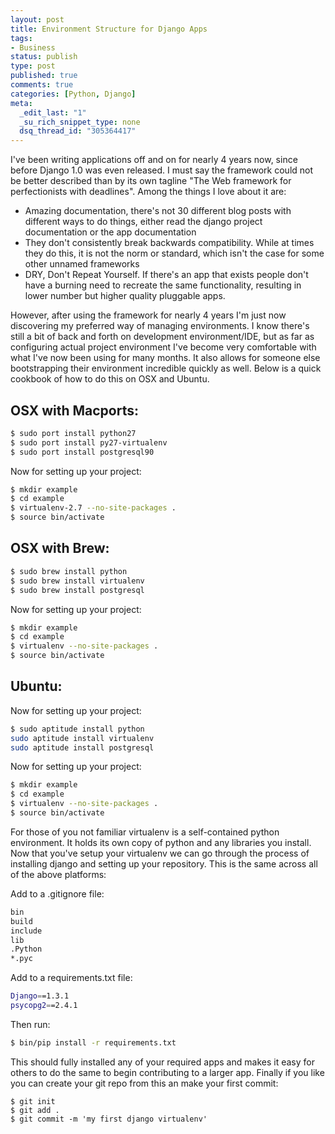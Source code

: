 ```yaml
--- 
layout: post
title: Environment Structure for Django Apps
tags: 
- Business
status: publish
type: post
published: true
comments: true
categories: [Python, Django]
meta: 
  _edit_last: "1"
  _su_rich_snippet_type: none
  dsq_thread_id: "305364417"
---
```

I've been writing applications off and on for nearly 4 years now, since before Django 1.0 was even released. I must say the framework could not be better described than by its own tagline "The Web framework for perfectionists with deadlines". Among the things I love about it are:
<ul>
	<li>Amazing documentation, there's not 30 different blog posts with different ways to do things, either read the django project documentation or the app documentation</li>
	<li>They don't consistently break backwards compatibility. While at times they do this, it is not the norm or standard, which isn't the case for some other unnamed frameworks</li>
	<li>DRY, Don't Repeat Yourself. If there's an app that exists people don't have a burning need to recreate the same functionality, resulting in lower number but higher quality pluggable apps.</li>
</ul>
<!--more-->
However, after using the framework for nearly 4 years I'm just now discovering my preferred way of managing environments. I know there's still a bit of back and forth on development environment/IDE, but as far as configuring actual project environment I've become very comfortable with what I've now been using for many months. It also allows for someone else bootstrapping their environment incredible quickly as well. Below is a quick cookbook of how to do this on OSX and Ubuntu.
<h2>OSX with Macports:</h2>

``` bash
$ sudo port install python27
$ sudo port install py27-virtualenv
$ sudo port install postgresql90
```

Now for setting up your project:

``` bash
$ mkdir example
$ cd example
$ virtualenv-2.7 --no-site-packages .
$ source bin/activate
```

<h2>OSX with Brew:</h2>

``` bash
$ sudo brew install python
$ sudo brew install virtualenv
$ sudo brew install postgresql
```

Now for setting up your project:

``` bash
$ mkdir example
$ cd example
$ virtualenv --no-site-packages .
$ source bin/activate
```

<h2>Ubuntu:</h2>
Now for setting up your project:

``` bash
$ sudo aptitude install python
sudo aptitude install virtualenv
sudo aptitude install postgresql
```

Now for setting up your project:

``` bash
$ mkdir example
$ cd example
$ virtualenv --no-site-packages .
$ source bin/activate
```
For those of you not familiar virtualenv is a self-contained python environment. It holds its own copy of python and any libraries you install. Now that you've setup your virtualenv we can go through the process of installing django and setting up your repository. This is the same across all of the above platforms:

Add to a .gitignore file:

``` bash .gitignore 
bin
build
include 
lib
.Python
*.pyc
```

Add to a requirements.txt file:

``` bash requirements.txt
Django==1.3.1
psycopg2==2.4.1
```

Then run: 

``` bash
$ bin/pip install -r requirements.txt 
```

This should fully installed any of your required apps and makes it easy for others to do the same to begin contributing to a larger app. Finally if you like you can create your git repo from this an make your first commit:

    $ git init
    $ git add .
    $ git commit -m 'my first django virtualenv'
